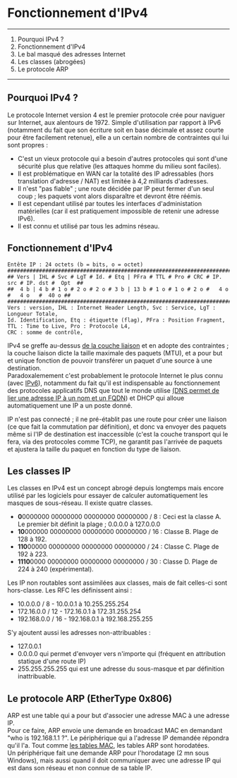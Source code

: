 # Fonctionnement d'IPv4  
________

1. Pourquoi IPv4 ?   
2. Fonctionnement d'IPv4
3. Le bal masqué des adresses Internet  
4. Les classes (abrogées)  
5. Le protocole ARP  
____________

## Pourquoi IPv4 ?

Le protocole Internet version 4 est le premier protocole crée pour naviguer sur Internet, aux alentours de 1972. Simple d'utilisation par rapport à IPv6 (notamment du fait que son écriture soit en base décimale et assez courte pour être facilement retenue), elle a un certain nombre de contraintes qui lui sont propres : 
* C'est un vieux protocole qui a besoin d'autres protocoles qui sont d'une sécurité plus que relative (les attaques homme du milieu sont faciles).
* Il est problématique en WAN car la totalité des IP adressables (hors translation d'adresse / NAT) est limitée à 4,2 milliards d'adresses.
* Il n'est "pas fiable" ; une route décidée par IP peut fermer d'un seul coup ; les paquets vont alors disparaître et devront être réémis. 
* Il est cependant utilisé par toutes les interfaces d'administation matérielles (car il est pratiquement impossible de retenir une adresse IPv6).
* Il est connu et utilisé par tous les admins réseau.

## Fonctionnement d'IPv4

    Entête IP : 24 octets (b = bits, o = octet)
    #############################################################################################
    ## Vers | IHL # Svc # LgT # Id. # Etq | PFra # TTL # Pro # CRC # IP. src # IP. dst #  Opt  ##
    ##  4 b | 4 b # 1 o # 2 o # 2 o # 3 b | 13 b # 1 o # 1 o # 2 o #   4 o   #   4 o   #  40 o ##
    #############################################################################################
    Vers : version, IHL : Internet Header Length, Svc : Service, LgT : Longueur Totale, 
    Id. Identification, Etq : étiquette (flag), PFra : Position Fragment, TTL : Time to Live, Pro : Protocole L4, 
    CRC : somme de contrôle,

IPv4 se greffe au-dessus [de la couche liaison](liaison.md) et en adopte des contraintes ; la couche liaison dicte la taille maximale des paquets (MTU), et a pour but et unique fonction de pouvoir transférer un paquet d'une source à une destination.  
Paradoxalemement c'est probablement le protocole Internet le plus connu (avec [IPv6](ipv6.md)), notamment du fait qu'il est indispensable au fonctionnement des protocoles applicatifs DNS que tout le monde utilise [(DNS permet de lier une adresse IP à un nom et un FQDN](dns.md)) et DHCP qui alloue automatiquement une IP a un poste donné.  

IP n'est pas connecté ; il ne pré-établit pas une route pour créer une liaison (ce que fait la commutation par définition), et donc va envoyer des paquets même si l'IP de destination est inaccessible (c'est la couche transport qui le fera, via des protocoles comme TCP), ne garantit pas l'arrivée de paquets et ajustera la taille du paquet en fonction du type de liaison.

## Les classes IP

Les classes en IPv4 est un concept abrogé depuis longtemps mais encore utilisé par les logiciels pour essayer de calculer automatiquement les masques de sous-réseau. Il existe quatre classes.   

* **0**0000000 00000000 00000000 00000000 / 8 : Ceci est la classe A. Le premier bit définit la plage ; 0.0.0.0 à 127.0.0.0
*  **10**000000 00000000 00000000 00000000 / 16 : Classe B. Plage de 128 à 192.
*   **110**00000 00000000 00000000 00000000 / 24 :  Classe C. Plage de 192 à 223.
*    **1110**0000 00000000 00000000 00000000 / 30 :  Classe D. Plage de 224 à 240 (expérimental).

Les IP non routables sont assimilées aux classes, mais de fait celles-ci sont hors-classe. Les RFC les définissent ainsi :   
 
*  10.0.0.0 / 8           -   10.0.0.1 à 10.255.255.254
*  172.16.0.0 / 12    -   172.16.0.1 à 172.31.255.254
*  192.168.0.0 / 16  -   192.168.0.1 à 192.168.255.255

S'y ajoutent aussi les adresses non-attribuables : 

* 127.0.0.1
* 0.0.0.0 qui permet d'envoyer vers n'importe qui (fréquent en attribution statique d'une route IP)
* 255.255.255.255 qui est une adresse du sous-masque et par définition inattribuable. 

## Le protocole ARP (EtherType 0x806)

ARP est une table qui a pour but d'associer une adresse MAC à une adresse IP.   
Pour ce faire, ARP envoie une demande en broadcast MAC en demandant "who is 192.168.1.1 ?". Le périphérique qui a l'adresse IP demandée répondra qu'il l'a. Tout comme [les tables MAC](liaison.md), les tables ARP sont horodatées.  
Un périphérique fait une demande ARP pour l'horodatage (2 mn sous Windows), mais aussi quand il doit communiquer avec une adresse IP qui est dans son réseau et non connue de sa table IP.
